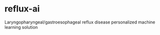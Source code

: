 # reflux-ai
Laryngopharyngeal/gastroesophageal reflux disease personalized machine learning solution
